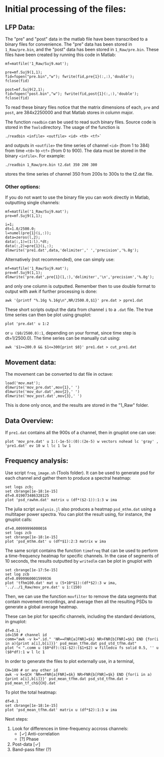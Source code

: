 # Initial processing of the files:

## LFP Data:

The "pre" and "post" data in the matlab file have been transcribed to a binary files for convenience. The "pre" data has been stored in `1_Raw/pre.bin`, and the "post" data has been stored in `1_Raw/pre.bin`.
These files have been created by running this code in Matlab:

```
mf=matfile('1_Raw/Suj9.mat');

pre=mf.Suj9(1,1);
fid=fopen("pre.bin","w"); fwrite(fid,pre{1}(:,:),'double'); fclose(fid)

post=mf.Suj9(2,1);
fid=fopen("post.bin","w"); fwrite(fid,post{1}(:,:),'double'); fclose(fid)
```
To read these binary files notice that the matrix dimensions of each, `pre` and `post`, are 384x2250000
and that Matlab stores in column major.

The function `readbin` can be used to read such binary files.
Source code is stored in the `Tools`directory.
The usage of the function is 

```
./readbin <infile> <outfile> <id> <t0> <tf>`
```
and outputs in `<outfile>` the time series of channel `<id>` (from 1 to 384)
from time `<t0>` to `<tf>` (from 0 to 900).
The data must be stored in the binary `<infile>`.
For example:

```
./readbin 1_Raw/pre.bin t2.dat 350 200 300
```

stores the time series of channel 350 from 200s to 300s to the t2.dat file.

### Other options:

If you do not want to use the binary file you can work directly in Matlab,
outputting single channels:

```
mf=matfile('1_Raw/Suj9.mat');
pre=mf.Suj9(1,1);

i=1;
dt=1.0/2500.0;
l=numel(pre{1}(i,:));
data=zeros(l,2);
data(:,1)=(1:l).*dt;
data(:,2)=pre{1}(i,:);
dlmwrite('pre1.dat',data,'delimiter',' ','precision','%.8g');

```
Alternatively (not recommended), one can simply use:
```
mf=matfile('1_Raw/Suj9.mat');
pre=mf.Suj9(1,1);
dlmwrite('pre.dat',pre{1}(1,:),'delimiter','\n','precision','%.8g');
```
and only one column is outputted. Remember then to use double format to output
with awk if further processing is done:
```
awk '{printf "%.16g %.16g\n",NR/2500.0,$1}' pre.dat > ppre1.dat
```

These short scripts output the data from channel `i` to a `.dat` file.
The true time series can then be plot using gnuplot:

```
plot 'pre.dat' u 1:2 
```

or `u ($0/2500.0):1`, depending on your format,
since time step is dt=1/2500.0).
The time series can be manually cut using:

```
awk '$1>=200.0 && $1<=300{print $0}' pre1.dat > cut_pre1.dat
```

## Movement data:

The movement can be converted to dat file in octave:
```
load('mov.mat');
dlmwrite('mov_pre.dat',mov{1},' ')
dlmwrite('mov_dur.dat',mov{2},' ')
dlmwrite('mov_post.dat',mov{3},' ')
```
This is done only once, and the results are stored in the "1_Raw" folder.


## Data Overview:


If `pre1.dat` contains all the 900s of a channel, then in gnuplot one can use:

```
plot 'mov_pre.dat' u 1:(-1e-5):(0):(2e-5) w vectors nohead lc 'gray' , 'pre1.dat' ev 10 w l lc 1 lw 1
```
## Frequency analysis:

Use script `freq_image.sh` (Tools folder).
It can be used to generate psd for each channel and gather 
them to produce a spectral heatmap:

```
set logs zcb;
set cbrange[1e-18:1e-15]
df=0.019073486328125
plot 'psd_rawhm.dat' matrix u (df*($2-1)):1:3 w ima
```

The julia script `analysis.jl` also produces a heatmap `psd_mthm.dat` using a multitaper power spectra.
You can plot the result using, for instance, the gnuplot calls:

```
df=0.00999996000016
set logs zcb
set cbrange[1e-18:1e-15]
plot 'psd_mthm.dat' u (df*$1):2:3 matrix w ima
```

The same script contains the function `timefreq` that can be used to perform a time-frequency heatmap
for specific channels.
In the case of segments of 10 seconds, the results outputted by `writedlm` can be plot in gnuplot with

```
set cbrange[1e-17:5e-15]
set log zcb
df=0.0999960001599936
plot 'tfhm100.dat' mat u (5+10*$1):(df*$2):3 w ima, '../../1_Raw/mov_pre.dat' u 1:(150)
```

Then, we can use the function `movfilter` to remove the data segments that
contain movement recordings, and average then all the resulting PSDs to
generate a global average heatmap.

These can be plot for specific channels, including the standard deviations, in gnuplot:

```
df=0.1;
id=150 # channel id
comm="awk -v k=".id." 'NR==FNR{a[FNR]=$k} NR>FNR{b[FNR]=$k} END {for(i in a){print a[i],b[i]}}' psd_mean_tfhm.dat psd_std_tfhm.dat"
plot "< ".comm u ($0*df):($1-$2):($1+$2) w filledcu fs solid 0.5, '' u ($0*df):1 w l lc 1
```
In order to generate the files to plot externally use, in a terminal,

```
CH=100 # or any other id
awk -v k=$CH 'NR==FNR{a[FNR]=$k} NR>FNR{b[FNR]=$k} END {for(i in a){print a[i],b[i]}}' psd_mean_tfhm.dat psd_std_tfhm.dat > psd_mean_tf_ch${CH}.dat
```


To plot the total heatmap:

```
df=0.1
set cbrange[1e-18:1e-15]
plot 'psd_mean_tfhm.dat' matrix u (df*$2):1:3 w ima
```

Next steps:

1. Look for differences in time-frequency accross channels:
	- [✓] Anti-correlation
	- [?] Phase 
2. Post-data [✓]
3. Band-pass filter (?)
